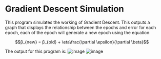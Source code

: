 # Gradient Descent Simulation

This program simulates the working of Gradient Descent. This outputs a graph that displays the relationship between the epochs and error for each epoch, each of the epoch will generate a new epoch using the equation

$$β_{new} = β_{old} + \eta\frac{\partial \epsilon}{\partial \beta}$$

The output for this program is:
![image](https://github.com/gdeeeeyy/Buddi.ai/assets/73658032/18a78b5e-2068-462e-8f58-e5bb0454d65a)
![image](https://github.com/gdeeeeyy/Buddi.ai/assets/73658032/cee3dec2-7541-45fb-93ca-e7abe3576862)


